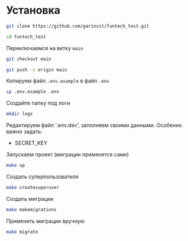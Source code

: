 # Установка

```bash
git clone https://github.com/garinvit/funtech_test.git

cd funtech_test
```

Переключаемся на ветку `main`

```bash
git checkout main

git push -u origin main
```

Копируем файл `.env.example` в файл `.env`

```bash
cp .env.example .env
```

Создайте папку под логи
```bash
mkdir logs
```

Редактируем файл '.env.dev', 
заполняем своими данными.
Особенно важно задать:
- SECRET_KEY

Запускаем проект
(миграции применятся сами)

```bash
make up
```

Создать суперпользователя

```bash
make createsuperuser
```

Создать миграции

```bash
make makemigrations
```

Применить миграции вручную

```bash
make migrate
```